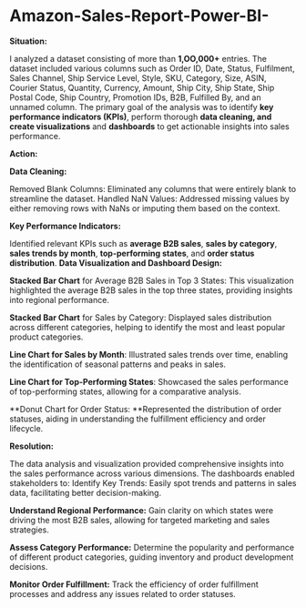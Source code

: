 # Amazon-Sales-Report-Power-BI- 
**Situation:**

I analyzed a dataset consisting of more than **1,OO,000+** entries. The dataset included various columns such as Order ID, Date, Status, Fulfilment, Sales Channel, Ship Service Level, Style, SKU, Category, Size, ASIN, Courier Status, Quantity, Currency, Amount, Ship City, Ship State, Ship Postal Code, Ship Country, Promotion IDs, B2B, Fulfilled By, and an unnamed column. The primary goal of the analysis was to identify **key performance indicators (KPIs)**, perform thorough **data cleaning, and create visualizations** and **dashboards** to get actionable insights into sales performance.

**Action:**

**Data Cleaning:**

Removed Blank Columns: Eliminated any columns that were entirely blank to streamline the dataset.
Handled NaN Values: Addressed missing values by either removing rows with NaNs or imputing them based on the context.

**Key Performance Indicators:**

Identified relevant KPIs such as **average B2B sales**, **sales by category**, **sales trends by month**, **top-performing states**, and **order status distribution**.
**Data Visualization and Dashboard Design:**

**Stacked Bar Chart** for Average B2B Sales in Top 3 States: This visualization highlighted the average B2B sales in the top three states, providing insights into regional performance.

**Stacked Bar Chart** for Sales by Category: Displayed sales distribution across different categories, helping to identify the most and least popular product categories.

**Line Chart for Sales by Month**: Illustrated sales trends over time, enabling the identification of seasonal patterns and peaks in sales.

**Line Chart for Top-Performing States**: Showcased the sales performance of top-performing states, allowing for a comparative analysis.

**Donut Chart for Order Status: **Represented the distribution of order statuses, aiding in understanding the fulfillment efficiency and order lifecycle.

**Resolution:**

The data analysis and visualization provided comprehensive insights into the sales performance across various dimensions. The dashboards enabled stakeholders to:
Identify Key Trends: Easily spot trends and patterns in sales data, facilitating better decision-making.

**Understand Regional Performance:** Gain clarity on which states were driving the most B2B sales, allowing for targeted marketing and sales strategies.

**Assess Category Performance:** Determine the popularity and performance of different product categories, guiding inventory and product development decisions.

**Monitor Order Fulfillment:** Track the efficiency of order fulfillment processes and address any issues related to order statuses.
